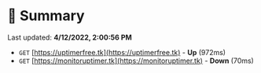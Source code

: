 # 📖 Summary
Last updated: **4/12/2022, 2:00:56 PM**

- `GET` [https://uptimerfree.tk](https://uptimerfree.tk) - **Up** (972ms)
- `GET` [https://monitoruptimer.tk](https://monitoruptimer.tk) - **Down** (70ms)
